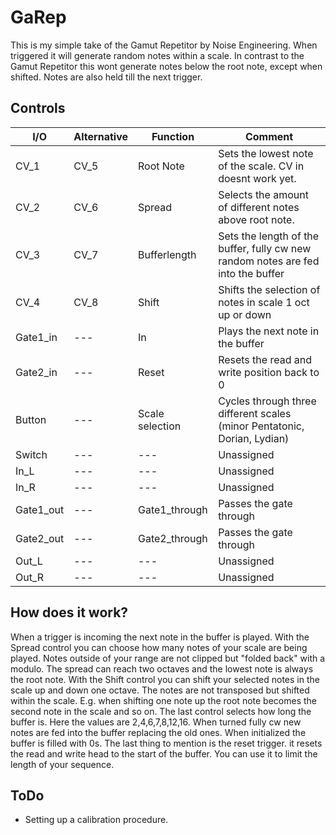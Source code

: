 # GaRep

This is my simple take of the Gamut Repetitor by Noise Engineering. When triggered it will generate random notes within a scale.
In contrast to the Gamut Repetitor this wont generate notes below the root note, except when shifted. Notes are also held till the next trigger.

## Controls

| I/O | Alternative | Function | Comment |
| --- | --- | --- | --- |
| CV_1 | CV_5 | Root Note | Sets the lowest note of the scale. CV in doesnt work yet. |
| CV_2 | CV_6 | Spread | Selects the amount of different notes above root note. |
| CV_3 | CV_7 | Bufferlength | Sets the length of the buffer, fully cw new random notes are fed into the buffer |
| CV_4 | CV_8 | Shift | Shifts the selection of notes in scale 1 oct up or down |
| Gate1_in | --- | In | Plays the next note in the buffer |
| Gate2_in | --- | Reset | Resets the read and write position back to 0 |
| Button | --- | Scale selection | Cycles through three different scales (minor Pentatonic, Dorian, Lydian) |
| Switch | --- | --- | Unassigned |
| In_L | --- | --- | Unassigned |
| In_R | --- | --- | Unassigned |
| Gate1_out | --- | Gate1_through | Passes the gate through |
| Gate2_out | --- | Gate2_through | Passes the gate through |
| Out_L | --- | --- | Unassigned |
| Out_R | --- | --- | Unassigned |

## How does it work?
When a trigger is incoming the next note in the buffer is played. With the Spread control you can choose how many notes of your scale are being played. Notes outside of your range are not clipped but "folded back" with a modulo. The spread can reach two octaves and the lowest note is always the root note.
With the Shift control you can shift your selected notes in the scale up and down one octave. The notes are not transposed but shifted within the scale. E.g. when shifting one note up the root note becomes the second note in the scale and so on.
The last control selects how long the buffer is. Here the values are 2,4,6,7,8,12,16. When turned fully cw new notes are fed into the buffer replacing the old ones. When initialized the buffer is filled with 0s.
The last thing to mention is the reset trigger. it resets the read and write head to the start of the buffer. You can use it to limit the length of your sequence.

## ToDo
- Setting up a calibration procedure.

